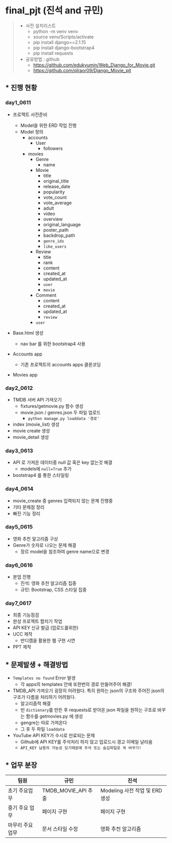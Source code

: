 # final_pjt (진석 and 규민)

> - 사전 설치리스트
>   - python -m venv venv
>   - source venv/Scripts/activate
>   - pip install django==2.1.15
>   - pip install django-bootstrap4
>   - pip install requests
> - 공유방법 : github
>   - https://github.com/edukyumin/Web_Django_for_Movie.git
>   - https://github.com/qlraor09/Django_Movie_pjt

## * 진행 현황

### day1_0611

- 프로젝트 사전준비

  - Model을 위한 ERD 작업 진행
  - Model 정의
    - accounts
      - User
        - followers
    - movies
      - Genre
        - name
      - Movie
        - title
        - original_title
        - release_date
        - popularity
        - vote_count
        - vote_average
        - adult
        - video
        - overview
        - original_language
        - poster_path
        - backdrop_path
        - `genre_ids`
        - `like_users`
      - Review
        - title
        - rank
        - content
        - created_at
        - updated_at
        - `user`
        - `movie`
      - Comment
        - content
        - created_at
        - updated_at
        - `review`
      - `user`
  

  
- Base.html 생성
  
  - nav bar 를 위한 bootstrap4 사용
  
- Accounts app
  
  - 기존 프로젝트의 accounts apps 클론코딩
  
- Movies app
  
    

### day2_0612

- TMDB 서버 API 가져오기
  - fixtures/getmovie.py 함수 생성
  - movie.json / genres.json 두 파일 업로드
    - `python manage.py loaddata '경로'`
- index (movie_list) 생성
- movie create 생성
- movie_detail 생성

### day3_0613

- API 로 가져온 데이터중 null 값 혹은 key 없는것 해결
  - models에 `null=True` 추가
- bootstrap4 를 통한 스타일링

### day4_0614

- movie_create 중 genres 입력되지 않는 문제 진행중
- 기타 문제점 정리
- 빠진 기능 정리

### day5_0615

- 영화 추천 알고리즘 구상
- Genre가 숫자로 나오는 문제 해결
  - 장르 model을 참조하여 genre name으로 변경

### day6_0616

- 분업 진행
  - 진석: 영화 추천 알고리즘 집중
  - 규민: Bootstrap, CSS 스타일 집중

### day7_0617

- 최종 기능점검
- 완성 프로젝트 합치기 작업
- API KEY 신규 발급 (업로드를위한)
- UCC 제작
  - 반디캠을 활용한 웹 구현 시연
- PPT 제작



## * 문제발생 + 해결방법

- `Templates no found` Error 발생
  - 각 apps의 templates 안에 또한번의 경로 만들어주어 해결!
- TMDB_API 가져오기 굉장히 어려웠다. 특히 원하는 json의 구조와 주어진 json의 구조가 다름을 처리하기 어려웠다.
  - 알고리즘적 해결
  - 빈 `dictionary`를 만든 후 requests로 받아온 json 파일을 원하는 구조로 바꾸는 함수를 getmovies.py 에 생성
  - gengre는 따로 가져온다
  - 그 후 두 파일 `loaddata`
- YouTube API KEY가 수시로 만료되는 문제
  - Github에 API KEY를 주석처리 하지 않고 업로드시 경고 이메일 날라옴
  - `API_KEY 남용의 가능성 있기때문에 주석 또는 숨김파일로 꼭 바꾸기!`



## * 업무 분장

| 팀원            | 규민                     | 진석                           |
| --------------- | ------------------------ | ------------------------------ |
| 초기 주요업무   | TMDB_MOVIE_API      추출 | Modeling 사전 작업 및 ERD 생성 |
| 중기 주요 업무  | 페이지 구현              | 페이지 구현                    |
| 마무리 주요업무 | 문서 스타일 수정         | 영화 추천 알고리즘             |

